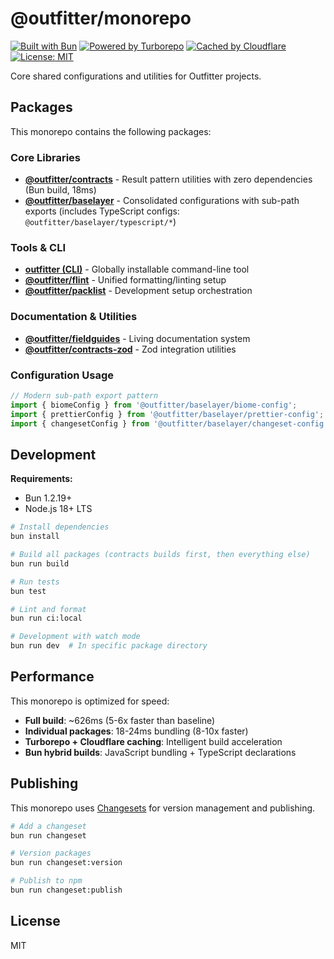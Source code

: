 # @outfitter/monorepo

[![Built with Bun](https://img.shields.io/badge/Built%20with-Bun-pink?logo=bun)](https://bun.sh) [![Powered by Turborepo](https://img.shields.io/badge/Powered%20by-Turborepo-blue?logo=turborepo)](https://turbo.build/repo) [![Cached by Cloudflare](https://img.shields.io/badge/Cached%20by-Cloudflare-orange?logo=cloudflare)](https://workers.cloudflare.com) [![License: MIT](https://img.shields.io/badge/License-MIT-green.svg)](https://opensource.org/licenses/MIT)

Core shared configurations and utilities for Outfitter projects.

## Packages

This monorepo contains the following packages:

### Core Libraries

- **[@outfitter/contracts](./packages/contracts/ts)** - Result pattern utilities with zero dependencies (Bun build, 18ms)
- **[@outfitter/baselayer](./packages/baselayer)** - Consolidated configurations with sub-path exports (includes TypeScript configs: `@outfitter/baselayer/typescript/*`)

### Tools & CLI

- **[outfitter (CLI)](./packages/cli)** - Globally installable command-line tool
- **[@outfitter/flint](./packages/flint)** - Unified formatting/linting setup
- **[@outfitter/packlist](./packages/packlist)** - Development setup orchestration

### Documentation & Utilities

- **[@outfitter/fieldguides](./packages/fieldguides)** - Living documentation system
- **[@outfitter/contracts-zod](./packages/contracts-zod)** - Zod integration utilities

### Configuration Usage

```typescript
// Modern sub-path export pattern
import { biomeConfig } from '@outfitter/baselayer/biome-config';
import { prettierConfig } from '@outfitter/baselayer/prettier-config';
import { changesetConfig } from '@outfitter/baselayer/changeset-config';
```

## Development

**Requirements:**

- Bun 1.2.19+
- Node.js 18+ LTS

```bash
# Install dependencies
bun install

# Build all packages (contracts builds first, then everything else)
bun run build

# Run tests
bun test

# Lint and format
bun run ci:local

# Development with watch mode
bun run dev  # In specific package directory
```

## Performance

This monorepo is optimized for speed:

- **Full build**: ~626ms (5-6x faster than baseline)
- **Individual packages**: 18-24ms bundling (8-10x faster)
- **Turborepo + Cloudflare caching**: Intelligent build acceleration
- **Bun hybrid builds**: JavaScript bundling + TypeScript declarations

## Publishing

This monorepo uses [Changesets](https://github.com/changesets/changesets) for version management and publishing.

```bash
# Add a changeset
bun run changeset

# Version packages
bun run changeset:version

# Publish to npm
bun run changeset:publish
```

## License

MIT
